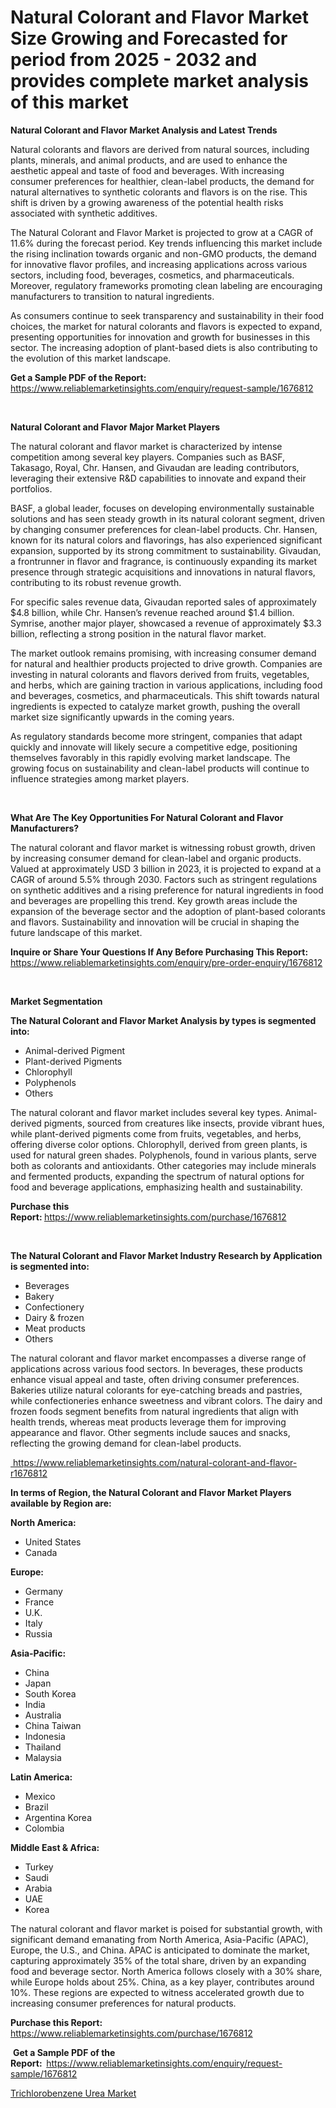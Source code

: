 <p><h1>Natural Colorant and Flavor Market Size Growing and Forecasted for period from 2025 - 2032 and provides complete market analysis of this market</h1></p><p><strong>Natural Colorant and Flavor Market Analysis and Latest Trends</strong></p>
<p><p>Natural colorants and flavors are derived from natural sources, including plants, minerals, and animal products, and are used to enhance the aesthetic appeal and taste of food and beverages. With increasing consumer preferences for healthier, clean-label products, the demand for natural alternatives to synthetic colorants and flavors is on the rise. This shift is driven by a growing awareness of the potential health risks associated with synthetic additives.</p><p>The Natural Colorant and Flavor Market is projected to grow at a CAGR of 11.6% during the forecast period. Key trends influencing this market include the rising inclination towards organic and non-GMO products, the demand for innovative flavor profiles, and increasing applications across various sectors, including food, beverages, cosmetics, and pharmaceuticals. Moreover, regulatory frameworks promoting clean labeling are encouraging manufacturers to transition to natural ingredients. </p><p>As consumers continue to seek transparency and sustainability in their food choices, the market for natural colorants and flavors is expected to expand, presenting opportunities for innovation and growth for businesses in this sector. The increasing adoption of plant-based diets is also contributing to the evolution of this market landscape.</p></p>
<p><strong>Get a Sample PDF of the Report:&nbsp;</strong> <a href="https://www.reliablemarketinsights.com/enquiry/request-sample/1676812?utm_campaign=2532&utm_medium=2&utm_source=Github&utm_content=ia&utm_term=24032025&utm_id=natural-colorant-and-flavor">https://www.reliablemarketinsights.com/enquiry/request-sample/1676812</a></p>
<p>&nbsp;</p>
<p><strong>Natural Colorant and Flavor Major Market Players</strong></p>
<p><p>The natural colorant and flavor market is characterized by intense competition among several key players. Companies such as BASF, Takasago, Royal, Chr. Hansen, and Givaudan are leading contributors, leveraging their extensive R&D capabilities to innovate and expand their portfolios. </p><p>BASF, a global leader, focuses on developing environmentally sustainable solutions and has seen steady growth in its natural colorant segment, driven by changing consumer preferences for clean-label products. Chr. Hansen, known for its natural colors and flavorings, has also experienced significant expansion, supported by its strong commitment to sustainability. Givaudan, a frontrunner in flavor and fragrance, is continuously expanding its market presence through strategic acquisitions and innovations in natural flavors, contributing to its robust revenue growth.</p><p>For specific sales revenue data, Givaudan reported sales of approximately $4.8 billion, while Chr. Hansen’s revenue reached around $1.4 billion. Symrise, another major player, showcased a revenue of approximately $3.3 billion, reflecting a strong position in the natural flavor market.</p><p>The market outlook remains promising, with increasing consumer demand for natural and healthier products projected to drive growth. Companies are investing in natural colorants and flavors derived from fruits, vegetables, and herbs, which are gaining traction in various applications, including food and beverages, cosmetics, and pharmaceuticals. This shift towards natural ingredients is expected to catalyze market growth, pushing the overall market size significantly upwards in the coming years.</p><p>As regulatory standards become more stringent, companies that adapt quickly and innovate will likely secure a competitive edge, positioning themselves favorably in this rapidly evolving market landscape. The growing focus on sustainability and clean-label products will continue to influence strategies among market players.</p></p>
<p>&nbsp;</p>
<p><strong>What Are The Key Opportunities For Natural Colorant and Flavor Manufacturers?</strong></p>
<p><p>The natural colorant and flavor market is witnessing robust growth, driven by increasing consumer demand for clean-label and organic products. Valued at approximately USD 3 billion in 2023, it is projected to expand at a CAGR of around 5.5% through 2030. Factors such as stringent regulations on synthetic additives and a rising preference for natural ingredients in food and beverages are propelling this trend. Key growth areas include the expansion of the beverage sector and the adoption of plant-based colorants and flavors. Sustainability and innovation will be crucial in shaping the future landscape of this market.</p></p>
<p><strong>Inquire or Share Your Questions If Any Before Purchasing This Report:</strong> <a href="https://www.reliablemarketinsights.com/enquiry/pre-order-enquiry/1676812?utm_campaign=2532&utm_medium=2&utm_source=Github&utm_content=ia&utm_term=24032025&utm_id=natural-colorant-and-flavor">https://www.reliablemarketinsights.com/enquiry/pre-order-enquiry/1676812</a></p>
<p>&nbsp;</p>
<p><strong>Market Segmentation</strong></p>
<p><strong>The Natural Colorant and Flavor Market Analysis by types is segmented into:</strong></p>
<p><ul><li>Animal-derived Pigment</li><li>Plant-derived Pigments</li><li>Chlorophyll</li><li>Polyphenols</li><li>Others</li></ul></p>
<p><p>The natural colorant and flavor market includes several key types. Animal-derived pigments, sourced from creatures like insects, provide vibrant hues, while plant-derived pigments come from fruits, vegetables, and herbs, offering diverse color options. Chlorophyll, derived from green plants, is used for natural green shades. Polyphenols, found in various plants, serve both as colorants and antioxidants. Other categories may include minerals and fermented products, expanding the spectrum of natural options for food and beverage applications, emphasizing health and sustainability.</p></p>
<p><strong>Purchase this Report:&nbsp;</strong><a href="https://www.reliablemarketinsights.com/purchase/1676812?utm_campaign=2532&utm_medium=2&utm_source=Github&utm_content=ia&utm_term=24032025&utm_id=natural-colorant-and-flavor">https://www.reliablemarketinsights.com/purchase/1676812</a></p>
<p>&nbsp;</p>
<p><strong>The Natural Colorant and Flavor Market Industry Research by Application is segmented into:</strong></p>
<p><ul><li>Beverages</li><li>Bakery</li><li>Confectionery</li><li>Dairy & frozen</li><li>Meat products</li><li>Others</li></ul></p>
<p><p>The natural colorant and flavor market encompasses a diverse range of applications across various food sectors. In beverages, these products enhance visual appeal and taste, often driving consumer preferences. Bakeries utilize natural colorants for eye-catching breads and pastries, while confectioneries enhance sweetness and vibrant colors. The dairy and frozen foods segment benefits from natural ingredients that align with health trends, whereas meat products leverage them for improving appearance and flavor. Other segments include sauces and snacks, reflecting the growing demand for clean-label products.</p></p>
<p><a href="https://www.reliablemarketinsights.com/natural-colorant-and-flavor-r1676812?utm_campaign=2532&utm_medium=2&utm_source=Github&utm_content=ia&utm_term=24032025&utm_id=natural-colorant-and-flavor">&nbsp;https://www.reliablemarketinsights.com/natural-colorant-and-flavor-r1676812</a></p>
<p><strong>In terms of Region, the Natural Colorant and Flavor Market Players available by Region are:</strong></p>
<p>
    <p> <strong> North America: </strong>
        <ul>
            <li>United States</li>
            <li>Canada</li>
        </ul>
        </p> 
    <p> <strong> Europe: </strong>
        <ul>
            <li>Germany</li>
            <li>France</li>
            <li>U.K.</li>
            <li>Italy</li>
            <li>Russia</li>
        </ul>
        </p> 
    <p> <strong> Asia-Pacific: </strong>
        <ul>
            <li>China</li>
            <li>Japan</li>
            <li>South Korea</li>
            <li>India</li>
            <li>Australia</li>
            <li>China Taiwan</li>
            <li>Indonesia</li>
            <li>Thailand</li>
            <li>Malaysia</li>
        </ul>
        </p> 
    <p> <strong> Latin America: </strong>
        <ul>
            <li>Mexico</li>
            <li>Brazil</li>
            <li>Argentina Korea</li>
            <li>Colombia</li>
        </ul>
        </p> 
    <p> <strong> Middle East & Africa: </strong>
        <ul>
            <li>Turkey</li>
            <li>Saudi</li>
            <li>Arabia</li>
            <li>UAE</li>
            <li>Korea</li>
        </ul>
    </p>
    </p>
<p><p>The natural colorant and flavor market is poised for substantial growth, with significant demand emanating from North America, Asia-Pacific (APAC), Europe, the U.S., and China. APAC is anticipated to dominate the market, capturing approximately 35% of the total share, driven by an expanding food and beverage sector. North America follows closely with a 30% share, while Europe holds about 25%. China, as a key player, contributes around 10%. These regions are expected to witness accelerated growth due to increasing consumer preferences for natural products.</p></p>
<p><strong>Purchase this Report: </strong><a href="https://www.reliablemarketinsights.com/purchase/1676812?utm_campaign=2532&utm_medium=2&utm_source=Github&utm_content=ia&utm_term=24032025&utm_id=natural-colorant-and-flavor">https://www.reliablemarketinsights.com/purchase/1676812</a></p>
<p>&nbsp;<strong>Get a Sample PDF of the Report:&nbsp;&nbsp;</strong><a href="https://www.reliablemarketinsights.com/enquiry/request-sample/1676812?utm_campaign=2532&utm_medium=2&utm_source=Github&utm_content=ia&utm_term=24032025&utm_id=natural-colorant-and-flavor">https://www.reliablemarketinsights.com/enquiry/request-sample/1676812</a></p>
<p><strong></strong></p>
<p><p><a href="https://github.com/mathastilley812967/Market-Research-Report-List-1/blob/main/trichlorobenzene-urea-market.md?utm_campaign=2532&utm_medium=2&utm_source=Github&utm_content=ia&utm_term=24032025&utm_id=natural-colorant-and-flavor">Trichlorobenzene Urea Market</a></p></p>